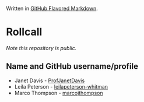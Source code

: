 Written in [GitHub Flavored Markdown](https://help.github.com/articles/github-flavored-markdown).

Rollcall
========

_Note this repository is public._

Name and GitHub username/profile
--------------------------------
* Janet Davis - [ProfJanetDavis](https://github.com/ProfJanetDavis)
* Leila Peterson - [leilapeterson-whitman](https://github.com/leilapeterson-whitman)
* Marco Thompson - [marcojthompson](https://github.com/marcojthompson)
